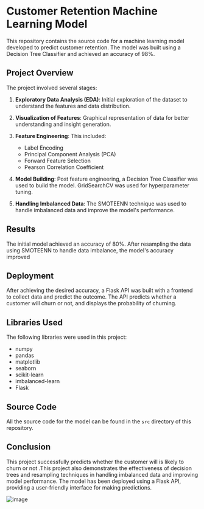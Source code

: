 # Customer Retention Machine Learning Model

This repository contains the source code for a machine learning model developed to predict customer retention. The model was built using a Decision Tree Classifier and achieved an accuracy of 98%.

## Project Overview

The project involved several stages:

1. **Exploratory Data Analysis (EDA)**: Initial exploration of the dataset to understand the features and data distribution.

2. **Visualization of Features**: Graphical representation of data for better understanding and insight generation.

3. **Feature Engineering**: This included:
   - Label Encoding
   - Principal Component Analysis (PCA)
   - Forward Feature Selection
   - Pearson Correlation Coefficient

4. **Model Building**: Post feature engineering, a Decision Tree Classifier was used to build the model. GridSearchCV was used for hyperparameter tuning.

5. **Handling Imbalanced Data**: The SMOTEENN technique was used to handle imbalanced data and improve the model's performance.

## Results

The initial model achieved an accuracy of 80%. After resampling the data using SMOTEENN to handle data imbalance, the model's accuracy improved

## Deployment

After achieving the desired accuracy, a Flask API was built with a frontend to collect data and predict the outcome. The API predicts whether a customer will churn or not, and displays the probability of churning.

## Libraries Used

The following libraries were used in this project:

- numpy
- pandas
- matplotlib
- seaborn
- scikit-learn
- imbalanced-learn
- Flask

## Source Code

All the source code for the model can be found in the `src` directory of this repository.

## Conclusion

This project successfully predicts whether the customer will is likely to churn or not .This project also demonstrates the effectiveness of decision trees and resampling techniques in handling imbalanced data and improving model performance. The model has been deployed using a Flask API, providing a user-friendly interface for making predictions.

![image](https://github.com/user-attachments/assets/52590d84-96d7-4b8d-af1e-0bd32f20e683)


